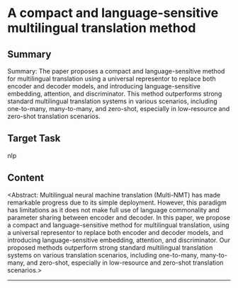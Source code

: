 # A compact and language-sensitive multilingual translation method

## Summary

Summary: The paper proposes a compact and language-sensitive method for multilingual translation using a universal representor to replace both encoder and decoder models, and introducing language-sensitive embedding, attention, and discriminator. This method outperforms strong standard multilingual translation systems in various scenarios, including one-to-many, many-to-many, and zero-shot, especially in low-resource and zero-shot translation scenarios.


## Target Task

nlp

## Content

<Abstract: Multilingual neural machine translation (Multi-NMT) has made remarkable progress due to its simple deployment. However, this paradigm has limitations as it does not make full use of language commonality and parameter sharing between encoder and decoder. In this paper, we propose a compact and language-sensitive method for multilingual translation, using a universal representor to replace both encoder and decoder models, and introducing language-sensitive embedding, attention, and discriminator. Our proposed methods outperform strong standard multilingual translation systems on various translation scenarios, including one-to-many, many-to-many, and zero-shot, especially in low-resource and zero-shot translation scenarios.>



---

